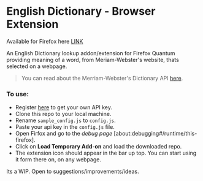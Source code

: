 # English Dictionary - Browser Extension

Available for Firefox here [LINK](https://addons.mozilla.org/en-US/firefox/addon/dictionary-browser-extension/)

An English Dictionary lookup addon/extension for Firefox Quantum providing meaning of a word, from Meriam-Webster's website, thats selected on a webpage.

> You can read about the Merriam-Webster's Dictionary API [here](https://dictionaryapi.com/).

### To use:
 - Register [here](https://dictionaryapi.com/register/index) to get your own API key.
 - Clone this repo to your local machine.
 - Rename `sample_config.js` to `config.js`.
 - Paste your api key in the `config.js` file.
 - Open Firfox and go to the *debug page* [about:debugging#/runtime/this-firefox].
 - Click on **Load Temporary Add-on** and load the downloaded repo.
 - The extension icon should appear in the bar up top. You can start using it form there on, on any webpage.

Its a WIP. Open to suggestions/improvements/ideas. 
